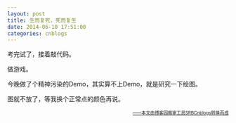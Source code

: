 ```yaml
---
layout: post
title: 生而复死，死而复生
date: 2014-06-10 17:51:00
categories: cnblogs
---
```


<p>考完试了，接着敲代码。</p>
<p>做游戏。</p>
<p>今晚做了个精神污染的Demo，其实算不上Demo，就是研究一下绘图。</p>
<p>图就不放了，等我换个正常点的颜色再说。</p>

<div align=right><a href="https://github.com/mlxy"><font size=1>——本文由博客园搬家工具SRBCnblogs转换而成</font></a></div>